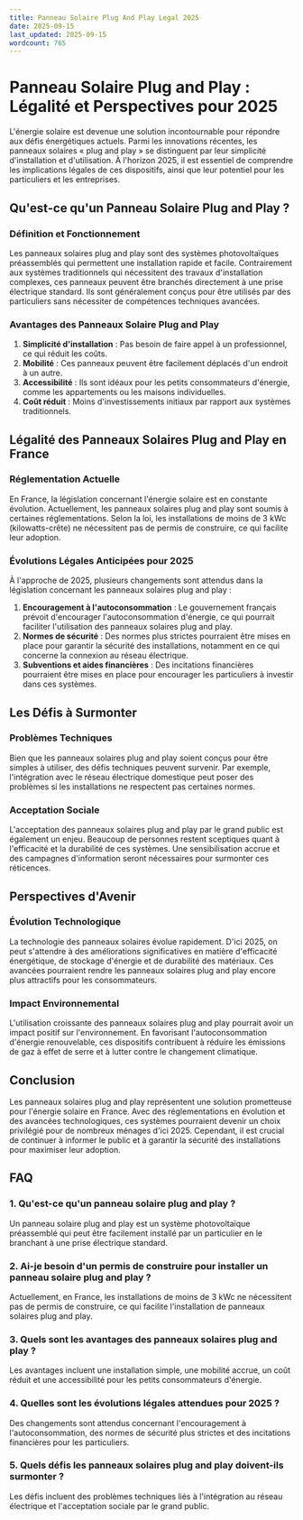 ```yaml
---
title: Panneau Solaire Plug And Play Legal 2025
date: 2025-09-15
last_updated: 2025-09-15
wordcount: 765
---
```


# Panneau Solaire Plug and Play : Légalité et Perspectives pour 2025

L'énergie solaire est devenue une solution incontournable pour répondre aux défis énergétiques actuels. Parmi les innovations récentes, les panneaux solaires « plug and play » se distinguent par leur simplicité d'installation et d'utilisation. À l'horizon 2025, il est essentiel de comprendre les implications légales de ces dispositifs, ainsi que leur potentiel pour les particuliers et les entreprises.

## Qu'est-ce qu'un Panneau Solaire Plug and Play ?

### Définition et Fonctionnement

Les panneaux solaires plug and play sont des systèmes photovoltaïques préassemblés qui permettent une installation rapide et facile. Contrairement aux systèmes traditionnels qui nécessitent des travaux d'installation complexes, ces panneaux peuvent être branchés directement à une prise électrique standard. Ils sont généralement conçus pour être utilisés par des particuliers sans nécessiter de compétences techniques avancées.

### Avantages des Panneaux Solaire Plug and Play

1. **Simplicité d'installation** : Pas besoin de faire appel à un professionnel, ce qui réduit les coûts.
2. **Mobilité** : Ces panneaux peuvent être facilement déplacés d'un endroit à un autre.
3. **Accessibilité** : Ils sont idéaux pour les petits consommateurs d'énergie, comme les appartements ou les maisons individuelles.
4. **Coût réduit** : Moins d'investissements initiaux par rapport aux systèmes traditionnels.

## Légalité des Panneaux Solaires Plug and Play en France

### Réglementation Actuelle

En France, la législation concernant l'énergie solaire est en constante évolution. Actuellement, les panneaux solaires plug and play sont soumis à certaines réglementations. Selon la loi, les installations de moins de 3 kWc (kilowatts-crête) ne nécessitent pas de permis de construire, ce qui facilite leur adoption.

### Évolutions Légales Anticipées pour 2025

À l'approche de 2025, plusieurs changements sont attendus dans la législation concernant les panneaux solaires plug and play :

1. **Encouragement à l'autoconsommation** : Le gouvernement français prévoit d'encourager l'autoconsommation d'énergie, ce qui pourrait faciliter l'utilisation des panneaux solaires plug and play.
2. **Normes de sécurité** : Des normes plus strictes pourraient être mises en place pour garantir la sécurité des installations, notamment en ce qui concerne la connexion au réseau électrique.
3. **Subventions et aides financières** : Des incitations financières pourraient être mises en place pour encourager les particuliers à investir dans ces systèmes.

## Les Défis à Surmonter

### Problèmes Techniques

Bien que les panneaux solaires plug and play soient conçus pour être simples à utiliser, des défis techniques peuvent survenir. Par exemple, l'intégration avec le réseau électrique domestique peut poser des problèmes si les installations ne respectent pas certaines normes.

### Acceptation Sociale

L'acceptation des panneaux solaires plug and play par le grand public est également un enjeu. Beaucoup de personnes restent sceptiques quant à l'efficacité et la durabilité de ces systèmes. Une sensibilisation accrue et des campagnes d'information seront nécessaires pour surmonter ces réticences.

## Perspectives d'Avenir

### Évolution Technologique

La technologie des panneaux solaires évolue rapidement. D'ici 2025, on peut s'attendre à des améliorations significatives en matière d'efficacité énergétique, de stockage d'énergie et de durabilité des matériaux. Ces avancées pourraient rendre les panneaux solaires plug and play encore plus attractifs pour les consommateurs.

### Impact Environnemental

L'utilisation croissante des panneaux solaires plug and play pourrait avoir un impact positif sur l'environnement. En favorisant l'autoconsommation d'énergie renouvelable, ces dispositifs contribuent à réduire les émissions de gaz à effet de serre et à lutter contre le changement climatique.

## Conclusion

Les panneaux solaires plug and play représentent une solution prometteuse pour l'énergie solaire en France. Avec des réglementations en évolution et des avancées technologiques, ces systèmes pourraient devenir un choix privilégié pour de nombreux ménages d'ici 2025. Cependant, il est crucial de continuer à informer le public et à garantir la sécurité des installations pour maximiser leur adoption.

## FAQ

### 1. Qu'est-ce qu'un panneau solaire plug and play ?

Un panneau solaire plug and play est un système photovoltaïque préassemblé qui peut être facilement installé par un particulier en le branchant à une prise électrique standard.

### 2. Ai-je besoin d'un permis de construire pour installer un panneau solaire plug and play ?

Actuellement, en France, les installations de moins de 3 kWc ne nécessitent pas de permis de construire, ce qui facilite l'installation de panneaux solaires plug and play.

### 3. Quels sont les avantages des panneaux solaires plug and play ?

Les avantages incluent une installation simple, une mobilité accrue, un coût réduit et une accessibilité pour les petits consommateurs d'énergie.

### 4. Quelles sont les évolutions légales attendues pour 2025 ?

Des changements sont attendus concernant l'encouragement à l'autoconsommation, des normes de sécurité plus strictes et des incitations financières pour les particuliers.

### 5. Quels défis les panneaux solaires plug and play doivent-ils surmonter ?

Les défis incluent des problèmes techniques liés à l'intégration au réseau électrique et l'acceptation sociale par le grand public.
